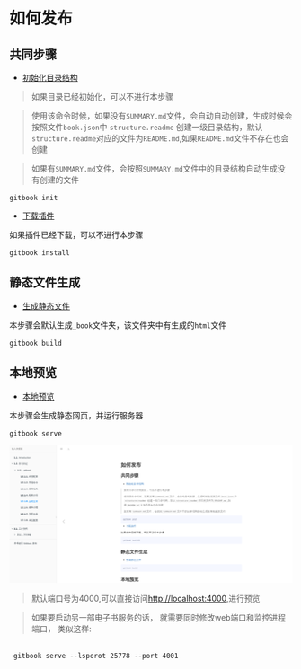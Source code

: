 # 如何发布


## 共同步骤

+ [初始化目录结构](./common-commands.md#初始化目录文件)

> 如果目录已经初始化，可以不进行本步骤

> 使用该命令时候，如果没有`SUMMARY.md`文件，会自动自动创建，生成时候会按照文件`book.json`中 `structure.readme`
创建一级目录结构，默认`structure.readme`对应的文件为`README.md`,如果`README.md`文件不存在也会创建

> 如果有`SUMMARY.md`文件，会按照`SUMMARY.md`文件中的目录结构自动生成没有创建的文件

```
gitbook init

```

+ [下载插件](./common-commands.md#插件下载)

如果插件已经下载，可以不进行本步骤

```
gitbook install
```


## 静态文件生成


+ [生成静态文件](./common-commands.md#生成静态网页)

本步骤会默认生成`_book`文件夹，该文件夹中有生成的`html`文件

```
gitbook build
```

## 本地预览

+ [本地预览](./common-commands.md#生成静态网页并运行服务器)

本步骤会生成静态网页，并运行服务器

```
gitbook serve
```
![预览结果](./img/use1.png)

> 默认端口号为4000,可以直接访问[http://localhost:4000](http://localhost:4000),进行预览

> 如果要启动另一部电子书服务的话， 就需要同时修改web端口和监控进程端口， 类似这样:


```

 gitbook serve --lsporot 25778 --port 4001

```

